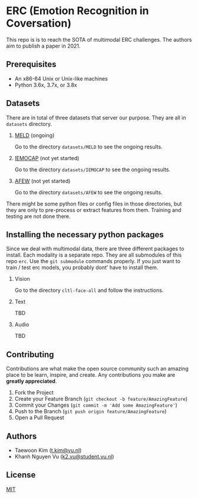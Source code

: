 # ERC (Emotion Recognition in Coversation)

This repo is is to reach the SOTA of multimodal ERC challenges. The authors aim to publish a paper in 2021. 

## Prerequisites

* An x86-64 Unix or Unix-like machines 
* Python 3.6x, 3.7x, or 3.8x


## Datasets

There are in total of three datasets that server our purpose. They are all in `datasets` directory.

1. [MELD](https://affective-meld.github.io/) (ongoing)

    Go to the directory `datasets/MELD` to see the ongoing results.

2. [IEMOCAP](https://sail.usc.edu/iemocap/) (not yet started)

    Go to the directory `datasets/IEMOCAP` to see the ongoing results.

3. [AFEW](https://cs.anu.edu.au/few/AFEW.html) (not yet started)

    Go to the directory `datasets/AFEW` to see the ongoing results.

There might be some python files or config files in those directories, but they are only to pre-process or extract features from them. Training and testing are not done there.

## Installing the necessary python packages

Since we deal with multimodal data, there are three different packages to install. Each modality is a separate repo. They are all submodules of this repo `erc`. Use the `git submodule` commands properly. If you just want to train / test erc models, you probably dont' have to install them.

1. Vision

    Go to the directory `cltl-face-all` and follow the instructions.

1. Text

    TBD

1. Audio

    TBD

## Contributing

Contributions are what make the open source community such an amazing place to be learn, inspire, and create. Any contributions you make are **greatly appreciated**.

1. Fork the Project
1. Create your Feature Branch (`git checkout -b feature/AmazingFeature`)
1. Commit your Changes (`git commit -m 'Add some AmazingFeature'`)
1. Push to the Branch (`git push origin feature/AmazingFeature`)
1. Open a Pull Request

## Authors
* Taewoon Kim (t.kim@vu.nl)
* Khanh Nguyen Vu (k2.vu@student.vu.nl)

## License
[MIT](https://choosealicense.com/licenses/mit/)

